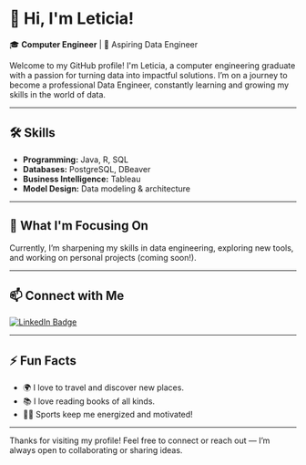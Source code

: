 # 👋 Hi, I'm Leticia!

🎓 **Computer Engineer** | 🚀 Aspiring Data Engineer

Welcome to my GitHub profile! I'm Leticia, a computer engineering graduate with a passion for turning data into impactful solutions. I’m on a journey to become a professional Data Engineer, constantly learning and growing my skills in the world of data.

---

## 🛠️ Skills

- **Programming:** Java, R, SQL
- **Databases:** PostgreSQL, DBeaver
- **Business Intelligence:** Tableau
- **Model Design:** Data modeling & architecture

---

## 🌱 What I'm Focusing On

Currently, I’m sharpening my skills in data engineering, exploring new tools, and working on personal projects (coming soon!).

---

## 📫 Connect with Me

[![LinkedIn Badge](https://img.shields.io/badge/-LinkedIn-blue?logo=linkedin&logoColor=white&link=https://www.linkedin.com/in/leticia-gerpe-rangel-820950245)](https://www.linkedin.com/in/leticia-gerpe-rangel-820950245)

---

## ⚡ Fun Facts

- 🌍 I love to travel and discover new places.
- 📚 I love reading books of all kinds.
- 🏃‍♀️ Sports keep me energized and motivated!

---

Thanks for visiting my profile! Feel free to connect or reach out — I’m always open to collaborating or sharing ideas.
